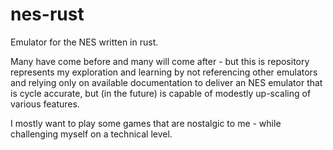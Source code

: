 # nes-rust
Emulator for the NES written in rust.

Many have come before and many will come after - but this is repository represents my exploration and learning by not referencing other emulators and relying only on available documentation to deliver an NES emulator that is cycle accurate, but (in the future) is capable of modestly up-scaling of various features.

I mostly want to play some games that are nostalgic to me - while challenging myself on a technical level.
